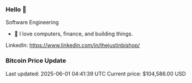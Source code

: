 ### Hello 🤙  

Software Engineering

- 🔭 I love computers, finance, and building things.
  
LinkedIn: https://www.linkedin.com/in/thejustinbishop/  

















































































































































































































































































































































































































































































































































































### Bitcoin Price Update
Last updated: 2025-06-01 04:41:39 UTC
Current price: $104,586.00 USD
